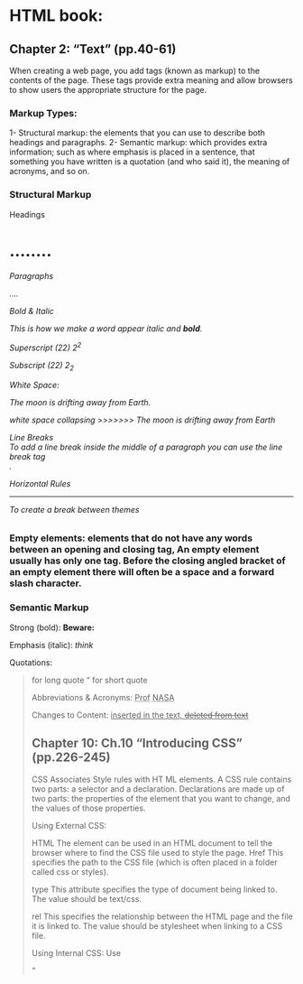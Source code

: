# HTML book:
## Chapter 2: “Text” (pp.40-61)
When creating a web page, you add tags (known as markup) to the contents of the page. These tags provide extra meaning and allow browsers to show users the appropriate structure for the page.

### Markup Types:
1-	Structural markup: the elements that you can use to describe both headings and paragraphs.
2-	Semantic markup: which provides extra information; such as where emphasis is placed in a sentence, that something you have written is a quotation (and who said it), the meaning of acronyms, and so on.

### Structural Markup
Headings <h1> …….. <h6>
Paragraphs <p>….</p>
Bold & Italic <p>This is how we make a word appear <i>italic</i> and <b>bold</b>.</p>

Superscript (22) 2<sup>2</sup>

Subscript (22) 2<sub>2</sub>


White Space: <p>The moon is                        drifting away from Earth.</p>  

white space collapsing >>>>>>> The moon is drifting away from Earth


Line Breaks <br />
To add a line break inside the middle of a paragraph you can use the line break tag <br />.

Horizontal Rules <hr />
To create a break between themes


### Empty elements: elements that do not have any words between an opening and closing tag, An empty element usually has only one tag. Before the closing angled bracket of an empty element there will often be a space and a forward slash character.



### Semantic Markup

Strong (bold): <strong>Beware:</strong>

Emphasis (italic): <em>think</em>

Quotations: <blockquote> for long quote
   <q> for short quote

Abbreviations & Acronyms:
<abbr title="Professor">Prof</abbr>
<acronym title="National Aeronautics and Space Administration">NASA</acronym>

Changes to Content: <ins> inserted in the text, <del> deleted from text


## Chapter 10: Ch.10 “Introducing CSS” (pp.226-245)
CSS Associates Style rules with HT ML elements.
A CSS rule contains two parts: a selector and a declaration.
Declarations are made up of two parts: the properties of the element that you want to change, and the values of those properties.


Using External CSS:
<link> HTML
The <link> element can be used in an HTML document to tell the browser where to find the CSS file used to style the page.

<link href="css/styles.css" type="text/css" rel="stylesheet" />
Href					
This specifies the path to the
CSS file (which is often placed in
a folder called css or styles).

type
This attribute specifies the type
of document being linked to. The
value should be text/css.

rel
This specifies the relationship
between the HTML page and
the file it is linked to. The value
should be stylesheet when
linking to a CSS file.



Using Internal CSS:
Use <style> in the head section.

CSS Selectors
 

The priorities of CSS Rules:
LAST RULE
SPECIFICITY
IMPORTANT (!important)


# JS book:
## Chapter 2: “Basic JavaScript Instructions” (pp.53-84):

It is best to keep JavaScript code in its own JavaScript
file. JavaScript files are text files (like HTML pages and
CSS style sheets), but they have the . j s extension.

The HTML <script> element is used in HTML pages
to tell the browser to load the JavaScript file

If you view the source code of the page in the browser,
the JavaScript will not have changed the HTML,
because the script works with the model of the web
page that the browser has created.

Statements are used in JavaScript to control its program flow.

Methods are actions that can be performed on objects. Object properties can be both primitive values, other objects, and functions.

EX: document.write(‘Good Evning’);

Every statement end by ;

The curly braces indicate the start and end of a code block. (Each code block could contain many more statements.)

JAVASCRIPT IS CASE SENSITIVE

/* for
Multi – line
Comments*/

// for one line comment


Defining Variable:
var nameOfVariable;
nameOfVariable = something (string , number, boolean);

ARRAYS:
An array is a special type of variable. It doesn't just store one value; it stores a list of values.

Array literal
var colors;
colors = ['white', 12 , True];




### Array constructor
var colors = new Array('white ' ,
'black',
'custom ' );

Each item in an array is automatically given a number called an index.


ACCESSING ITEMS IN AN ARRAY
var itemThree;
itemThree = colors [ 2] ;

NUMBER OF ITEMS IN AN ARRAY
var numColors ;
numColors =colors. length;



The script is a series of instructions that follow by a computer to achieve a goal.

EXPRESSIONS:
An expression evaluates into (results in) a single value.

OPERATORS:
Operators allow programmers to create a single value from one or more values. 

Operators type:

1-	ASSIGNMENT OPERATORS
2-	ARITHMETIC OPERATORS
3-	STRING OPERATORS: +
4-	COMPARISON OPERATORS: > < ==
5-	LOGICAL OPERATORS

## Chapter 4: “Decisions and Loops” only up to the section on switch statements (pp.145-162):
Comparison Operators
Comparison operators are used in logical statements to determine equality or difference between variables or values.

==	equal to
===	equal value and equal type
!=	not equal
!==	not equal value or not equal type
>	greater than
<	less than
>=	greater than or equal to
<=	less than or equal to




Logical Operators
Logical operators are used to determine the logic between variables or values.

&&	and
||	or
!	not


